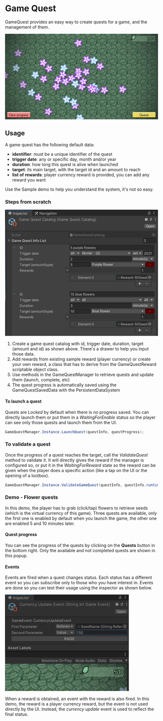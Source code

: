 # Game Quest

GameQuest provides an easy way to create quests for a game, and the management of them.

![first quest](Documentation~/images/first-quest.gif)

## Usage

A game quest has the following default data:
- **identifier**: must be a unique identifier of the quest
- **trigger date**: any or specific day, month and/or year
- **duration**: how long this quest is alive when launched
- **target**: its main target, with the target id and an amount to reach
- **list of rewards**: player currency reward is provided, you can add any reward you want

Use the Sample demo to help you understand the system, it's not so easy.

### Steps from scratch

![catalog](Documentation~/images/catalog.jpg)

1. Create a game quest catalog with id, trigger date, duration, target (amount and id) as shown above. There's a drawer to help you input those data.
2. Add rewards from existing sample reward (player currency) or create your own reward, a class that has to derive from the GameQuestReward scriptable object class.
2. Use methods in the GameQuestManager to retrieve quests and update them (launch, complete, etc)
3. The quest progress is automatically saved using the GameQuestSavedData with the PersistentDataSystem

#### To launch a quest

Quests are *Locked* by default when there is no progress saved. You can directly launch them or put them in a *WaitingForEnable* status so the player can see only those quests and launch them from the UI.

```C#
GameQuestManager.Instance.LaunchQuest(questInfo, questProgress);
```

### To validate a quest

Once the progress of a quest reaches the target, call the *ValidateQuest* method to validate it. It will directly gives the reward if the manager is configured so, or put it in the *WaitingForReward* state so the reward can be given when the player does a specific action (like a tap on the UI or the opening of a lootbox).

```C#
GameQuestManager.Instance.ValidateGameQuest(questInfo, questInfo.runtimeQuestProgress);
```

### Demo - Flower quests

In this demo, the player has to grab (click/tap) flowers to retrieve seeds (which is the virtual currency of this game).
Three quests are available, only the first one is enabled by default when you launch the game, the other one are enabled 5 and 10 minutes later.

#### Quest progress

You can see the progress of the quests by clicking on the **Quests** button in the bottom right.
Only the available and not completed quests are shown in this popup.

#### Events

Events are fired when a quest changes status. Each status has a different event so you can subscribe only to those who you have interest in. Events are done so you can test their usage using the inspector as shown below.

![first quest](Documentation~/images/currency-event.gif)

When a reward is obtained, an event with the reward is also fired. In this demo, the reward is a player currency reward, but the event is not used directly by the UI. Instead, the *currency update* event is used to reflect the final status.

